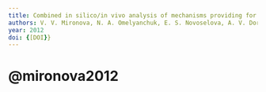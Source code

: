 ```yaml
---
title: Combined in silico/in vivo analysis of mechanisms providing for root apical meristem self-organization and maintenance
authors: V. V. Mironova, N. A. Omelyanchuk, E. S. Novoselova, A. V. Doroshkov, F. V. Kazantsev, A. V. Kochetov, N. A. Kolchanov, E. Mjolsness, V. A. Likhoshvai
year: 2012
doi: {[DOI}}
---
```

# @mironova2012


